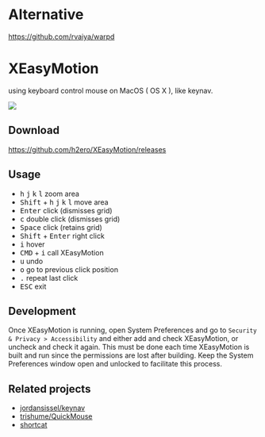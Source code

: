 # Alternative
https://github.com/rvaiya/warpd

# XEasyMotion
using keyboard control mouse on MacOS ( OS X ), like keynav.

<img src="https://cloud.githubusercontent.com/assets/1262641/16171960/62cea4f8-35af-11e6-9a2f-ef074c12bcf9.gif">

## Download
https://github.com/h2ero/XEasyMotion/releases

## Usage

* <kbd>h</kbd>  <kbd>j</kbd> <kbd>k</kbd> <kbd>l</kbd>  zoom area
* <kbd>Shift</kbd> + <kbd>h</kbd>  <kbd>j</kbd> <kbd>k</kbd> <kbd>l</kbd>  move area
* <kbd>Enter</kbd>   click (dismisses grid)
* <kbd>c</kbd>   double click (dismisses grid)
* <kbd>Space</kbd>   click (retains grid)
* <kbd>Shift</kbd> + <kbd>Enter</kbd>  right click
* <kbd>i</kbd>   hover
* <kbd>CMD</kbd> + <kbd>i</kbd>   call XEasyMotion
* <kbd>u</kbd>  undo
* <kbd>o</kbd>   go to previous click position
* <kbd>.</kbd>   repeat last click
* <kbd>ESC</kbd>  exit

## Development

Once XEasyMotion is running, open System Preferences and go to `Security & Privacy > Accessibility` and either add and check XEasyMotion, or uncheck and check it again. This must be done each time XEasyMotion is built and run since the permissions are lost after building. Keep the System Preferences window open and unlocked to facilitate this process.

## Related projects

* [jordansissel/keynav](https://github.com/jordansissel/keynav)
* [trishume/QuickMouse](https://github.com/trishume/QuickMouse)
* [shortcat](https://shortcatapp.com/)
